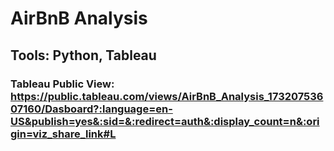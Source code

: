 # AirBnB Analysis
## Tools: Python, Tableau
### Tableau Public View: https://public.tableau.com/views/AirBnB_Analysis_17320753607160/Dasboard?:language=en-US&publish=yes&:sid=&:redirect=auth&:display_count=n&:origin=viz_share_link#L

